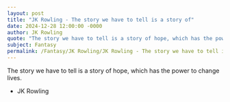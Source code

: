 ```yaml
---
layout: post
title: "JK Rowling - The story we have to tell is a story of"
date: 2024-12-28 12:00:00 -0000
author: JK Rowling
quote: "The story we have to tell is a story of hope, which has the power to change lives."
subject: Fantasy
permalink: /Fantasy/JK Rowling/JK Rowling - The story we have to tell is a story of
---
```


The story we have to tell is a story of hope, which has the power to change lives.

- JK Rowling
